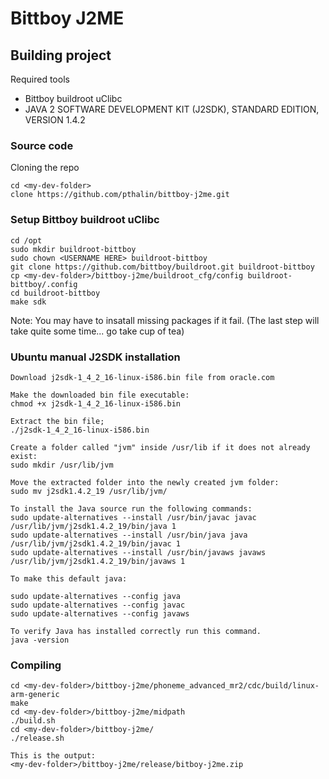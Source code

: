 # Bittboy J2ME


## Building project

Required tools

* Bittboy buildroot uClibc
* JAVA 2 SOFTWARE DEVELOPMENT KIT (J2SDK), STANDARD EDITION, VERSION 1.4.2

### Source code

Cloning the repo

```
cd <my-dev-folder>
clone https://github.com/pthalin/bittboy-j2me.git
```


### Setup Bittboy buildroot uClibc
```
cd /opt
sudo mkdir buildroot-bittboy
sudo chown <USERNAME HERE> buildroot-bittboy
git clone https://github.com/bittboy/buildroot.git buildroot-bittboy
cp <my-dev-folder>/bittboy-j2me/buildroot_cfg/config buildroot-bittboy/.config 
cd buildroot-bittboy
make sdk
``` 
Note: You may have to insatall missing packages if it fail.
(The last step will take quite some time... go take cup of tea)

### Ubuntu manual J2SDK installation
```
Download j2sdk-1_4_2_16-linux-i586.bin file from oracle.com

Make the downloaded bin file executable:
chmod +x j2sdk-1_4_2_16-linux-i586.bin

Extract the bin file;
./j2sdk-1_4_2_16-linux-i586.bin

Create a folder called "jvm" inside /usr/lib if it does not already exist:
sudo mkdir /usr/lib/jvm

Move the extracted folder into the newly created jvm folder:
sudo mv j2sdk1.4.2_19 /usr/lib/jvm/

To install the Java source run the following commands:
sudo update-alternatives --install /usr/bin/javac javac /usr/lib/jvm/j2sdk1.4.2_19/bin/java 1
sudo update-alternatives --install /usr/bin/java java /usr/lib/jvm/j2sdk1.4.2_19/bin/javac 1
sudo update-alternatives --install /usr/bin/javaws javaws /usr/lib/jvm/j2sdk1.4.2_19/bin/javaws 1

To make this default java:
 
sudo update-alternatives --config java
sudo update-alternatives --config javac
sudo update-alternatives --config javaws

To verify Java has installed correctly run this command.
java -version
```

### Compiling
```
cd <my-dev-folder>/bittboy-j2me/phoneme_advanced_mr2/cdc/build/linux-arm-generic
make
cd <my-dev-folder>/bittboy-j2me/midpath
./build.sh
cd <my-dev-folder>/bittboy-j2me/
./release.sh

This is the output:
<my-dev-folder>/bittboy-j2me/release/bitboy-j2me.zip
```

